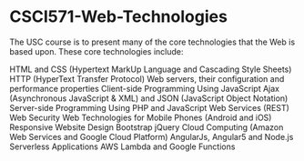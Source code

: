 # CSCI571-Web-Technologies

The USC course is to present many of the core technologies that the Web is based upon. These core technologies include:

HTML and CSS (Hypertext MarkUp Language and Cascading Style Sheets)
HTTP (HyperText Transfer Protocol)
Web servers, their configuration and performance properties
Client-side Programming Using JavaScript
Ajax (Asynchronous JavaScript & XML) and JSON (JavaScript Object Notation)
Server-side Programming Using PHP and JavaScript
Web Services (REST)
Web Security
Web Technologies for Mobile Phones (Android and iOS)
Responsive Website Design
Bootstrap
jQuery
Cloud Computing (Amazon Web Services and Google Cloud Platform)
AngularJs, Angular5 and Node.js
Serverless Applications
AWS Lambda and Google Functions

